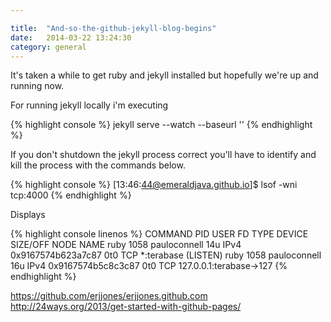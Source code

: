 ```yaml
---

title:  "And-so-the-github-jekyll-blog-begins"
date:   2014-03-22 13:24:30
category: general
---
```


It's taken a while to get ruby and jekyll installed but hopefully we're up and running now.

For running jekyll locally i'm executing

{% highlight console %}
jekyll serve --watch --baseurl ''
{% endhighlight %}

If you don't shutdown the jekyll process correct you'll have to identify and kill the process with the commands below.

{% highlight console %}
[13:46:44@emeraldjava.github.io]$ lsof -wni tcp:4000
{% endhighlight %}

Displays

{% highlight console linenos %}
COMMAND  PID         USER   FD   TYPE             DEVICE SIZE/OFF NODE NAME
ruby    1058 pauloconnell   14u  IPv4 0x9167574b623a7c87      0t0  TCP *:terabase (LISTEN)
ruby    1058 pauloconnell   16u  IPv4 0x9167574b5c8c3c87      0t0  TCP 127.0.0.1:terabase->127
{% endhighlight %}

https://github.com/erjjones/erjjones.github.com
http://24ways.org/2013/get-started-with-github-pages/
